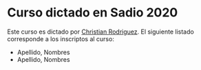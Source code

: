 # Curso dictado en Sadio 2020

Este curso es dictado por [Christian Rodriguez](docente-rodriguez-christian/).
El siguiente listado corresponde a los inscriptos al curso:

* Apellido, Nombres
* Apellido, Nombres
